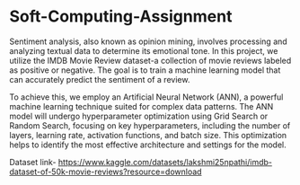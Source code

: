 # Soft-Computing-Assignment
Sentiment analysis, also known as opinion mining, involves processing and analyzing textual data to determine its emotional tone. In this project, we utilize the IMDB Movie Review dataset-a collection of movie reviews labeled as positive or negative. The goal is to train a machine learning model that can accurately predict the sentiment of a review.

To achieve this, we employ an Artificial Neural Network (ANN), a powerful machine learning technique suited for complex data patterns. The ANN model will undergo hyperparameter optimization using Grid Search or Random Search, focusing on key hyperparameters, including the number of layers, learning rate, activation functions, and batch size. This optimization helps to identify the most effective architecture and settings for the model.

Dataset link- https://www.kaggle.com/datasets/lakshmi25npathi/imdb-dataset-of-50k-movie-reviews?resource=download
